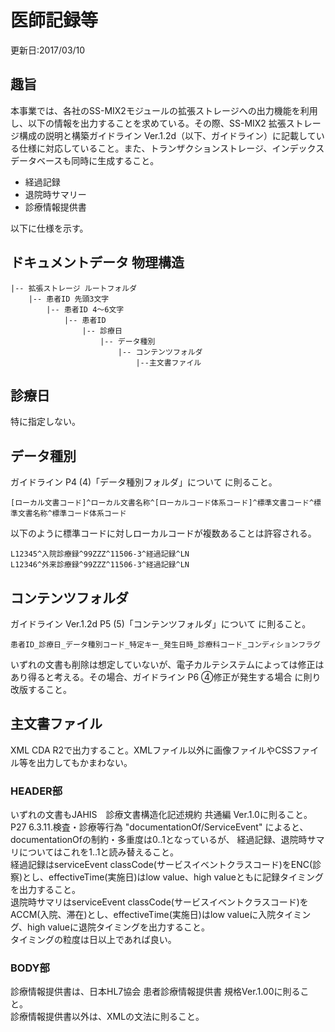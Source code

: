 # 医師記録等
更新日:2017/03/10
## 趣旨
本事業では、各社のSS-MIX2モジュールの拡張ストレージへの出力機能を利用し、以下の情報を出力することを求めている。その際、SS-MIX2 拡張ストレージ構成の説明と構築ガイドライン Ver.1.2d（以下、ガイドライン）に記載している仕様に対応していること。また、トランザクションストレージ、インデックスデータベースも同時に生成すること。

* 経過記録
* 退院時サマリー
* 診療情報提供書

以下に仕様を示す。

## ドキュメントデータ 物理構造
    |-- 拡張ストレージ ルートフォルダ
        |-- 患者ID 先頭3文字
            |-- 患者ID 4～6文字
                |-- 患者ID
                    |-- 診療日
                        |-- データ種別
                            |-- コンテンツフォルダ
                                |--主文書ファイル


## 診療日
特に指定しない。

## データ種別
ガイドライン P4 (4)「データ種別フォルダ」について に則ること。
```
[ローカル文書コード]^ローカル文書名称^[ローカルコード体系コード]^標準文書コード^標準文書名称^標準コード体系コード
```
以下のように標準コードに対しローカルコードが複数あることは許容される。
```
L12345^入院診療録^99ZZZ^11506-3^経過記録^LN
L12346^外来診療録^99ZZZ^11506-3^経過記録^LN
```

## コンテンツフォルダ
ガイドライン Ver.1.2d P5 (5)「コンテンツフォルダ」について に則ること。
```
患者ID_診療日_データ種別コード_特定キー_発生日時_診療科コード_コンディションフラグ
```
いずれの文書も削除は想定していないが、電子カルテシステムによっては修正はあり得ると考える。その場合、ガイドライン P6 ④修正が発生する場合 に則り改版すること。


## 主文書ファイル
XML CDA R2で出力すること。XMLファイル以外に画像ファイルやCSSファイル等を出力してもかまわない。

### HEADER部
いずれの文書もJAHIS　診療文書構造化記述規約 共通編 Ver.1.0に則ること。  
P27 6.3.11.検査・診療等行為 "documentationOf/ServiceEvent" によると、documentationOfの制約・多重度は0..1となっているが、
経過記録、退院時サマリについてはこれを1..1と読み替えること。  
経過記録はserviceEvent classCode(サービスイベントクラスコード)をENC(診察)とし、effectiveTime(実施日)はlow value、high valueともに記録タイミングを出力すること。  
退院時サマリはserviceEvent classCode(サービスイベントクラスコード)をACCM(入院、滞在)とし、effectiveTime(実施日)はlow valueに入院タイミング、high valueに退院タイミングを出力すること。  
タイミングの粒度は日以上であれば良い。

### BODY部
診療情報提供書は、日本HL7協会 患者診療情報提供書 規格Ver.1.00に則ること。  
診療情報提供書以外は、XMLの文法に則ること。